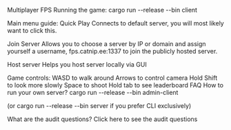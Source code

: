 Multiplayer FPS
Running the game:
cargo run --release --bin client

Main menu guide:
Quick Play
Connects to default server, you will most likely want to click this.

Join Server
Allows you to choose a server by IP or domain and assign yourself a username, fps.catnip.ee:1337 to join the publicly hosted server.

Host server
Helps you host server locally via GUI

Game controls:
WASD to walk around
Arrows to control camera
Hold Shift to look more slowly
Space to shoot
Hold tab to see leaderboard
FAQ
How to run your own server?
cargo run --release --bin admin-client

(or cargo run --release --bin server if you prefer CLI exclusively)

What are the audit questions?
Click here to see the audit questions
